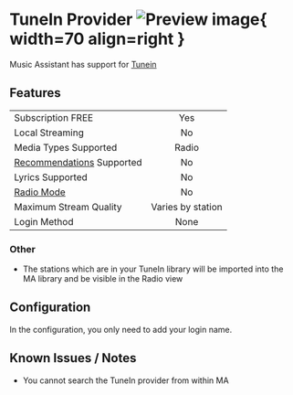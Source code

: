 # TuneIn Provider ![Preview image](../assets/icons/tunein-icon.svg){ width=70 align=right }

Music Assistant has support for [Tunein](https://tunein.com/)

## Features

|           |                     |
|:-----------------------|:---------------------:|
| Subscription FREE | Yes |
| Local Streaming   | No |
| Media Types Supported | Radio |
| [Recommendations](../ui.md#view-home) Supported | No |
| Lyrics Supported | No |
| [Radio Mode](../ui.md#track-menu) | No |
| Maximum Stream Quality | Varies by station |
| Login Method | None |

### Other

- The stations which are in your TuneIn library will be imported into the MA library and be visible in the Radio view
 
## Configuration

In the configuration, you only need to add your login name.

## Known Issues / Notes

- You cannot search the TuneIn provider from within MA
